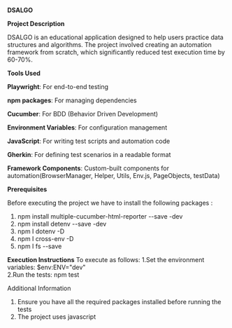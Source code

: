 **DSALGO**

**Project Description**

DSALGO is an educational application designed to help users practice data structures and algorithms. The project involved creating an automation framework from scratch, which significantly reduced test execution time by 60-70%.

**Tools Used**

**Playwright**: For end-to-end testing

**npm packages**: For managing dependencies

**Cucumber**: For BDD (Behavior Driven Development)

**Environment Variables**: For configuration management

**JavaScript**: For writing test scripts and automation code

**Gherkin**: For defining test scenarios in a readable format

**Framework Components**: Custom-built components for automation(BrowserManager, Helper, Utils, Env.js, PageObjects, testData)

**Prerequisites**

Before executing the project we have to install the following packages :

1. npm install multiple-cucumber-html-reporter --save -dev
2. npm install detenv --save -dev
3. npm I dotenv -D
4. npm I cross-env -D 
5. npm I fs --save

**Execution Instructions**
To execute as follows:
1.Set the environment variables:
$env:ENV="dev"   
2.Run the tests:
npm test

Additional Information
1. Ensure you have all the required packages installed before running the tests
2. The project uses javascript 
